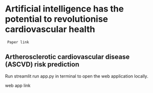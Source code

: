 # Artificial intelligence has the potential to revolutionise cardiovascular health

     Paper link 

## Artherosclerotic cardiovascular disease (ASCVD) risk prediction 


Run streamlit run app.py in terminal to open the web application locally.


web app link
